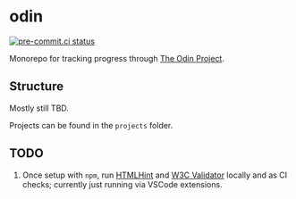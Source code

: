 # odin

[![pre-commit.ci status](https://results.pre-commit.ci/badge/github/NeilMcB/odin/main.svg)](https://results.pre-commit.ci/latest/github/NeilMcB/odin/main)

Monorepo for tracking progress through [The Odin Project](https://www.theodinproject.com/dashboard).

## Structure

Mostly still TBD.

Projects can be found in the `projects` folder.

## TODO

1. Once setup with `npm`, run [HTMLHint](https://www.npmjs.com/package/htmlhint) and [W3C Validator](https://www.npmjs.com/package/w3c-html-validator) locally and as CI checks; currently just running via VSCode extensions.
